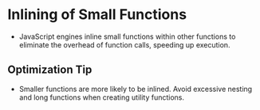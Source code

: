 # Inlining of Small Functions

- JavaScript engines inline small functions within other functions to eliminate the overhead of function calls, speeding up execution.

## Optimization Tip

- Smaller functions are more likely to be inlined. Avoid excessive nesting and long functions when creating utility functions.
